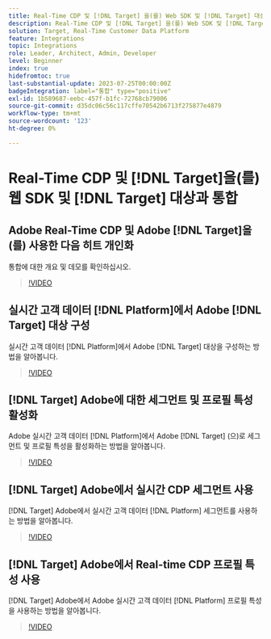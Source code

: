 ```yaml
---
title: Real-Time CDP 및 [!DNL Target] 을(를) Web SDK 및 [!DNL Target] 대상 통합
description: Real-Time CDP 및 [!DNL Target] 을(를) Web SDK 및 [!DNL Target] 대상과 통합하는 방법에 대해 알아봅니다.
solution: Target, Real-Time Customer Data Platform
feature: Integrations
topic: Integrations
role: Leader, Architect, Admin, Developer
level: Beginner
index: true
hidefromtoc: true
last-substantial-update: 2023-07-25T00:00:00Z
badgeIntegration: label="통합" type="positive"
exl-id: 1b589687-eebc-457f-b1fc-72768cb79006
source-git-commit: d35dc06c56c117cffe70542b6713f275877e4879
workflow-type: tm+mt
source-wordcount: '123'
ht-degree: 0%

---
```


# Real-Time CDP 및 [!DNL Target]을(를) 웹 SDK 및 [!DNL Target] 대상과 통합

## Adobe Real-Time CDP 및 Adobe [!DNL Target]을(를) 사용한 다음 히트 개인화

통합에 대한 개요 및 데모를 확인하십시오.

>[!VIDEO](https://video.tv.adobe.com/v/340091?quality=12&learn=on)


## 실시간 고객 데이터 [!DNL Platform]에서 Adobe [!DNL Target] 대상 구성

실시간 고객 데이터 [!DNL Platform]에서 Adobe [!DNL Target] 대상을 구성하는 방법을 알아봅니다.

>[!VIDEO](https://video.tv.adobe.com/v/3449800/?learn=on&captions=kor)

## [!DNL Target] Adobe에 대한 세그먼트 및 프로필 특성 활성화

Adobe 실시간 고객 데이터 [!DNL Platform]에서 Adobe [!DNL Target] (으)로 세그먼트 및 프로필 특성을 활성화하는 방법을 알아봅니다.

>[!VIDEO](https://video.tv.adobe.com/v/3447362/?learn=on&captions=kor)

## [!DNL Target] Adobe에서 실시간 CDP 세그먼트 사용

[!DNL Target] Adobe에서 실시간 고객 데이터 [!DNL Platform] 세그먼트를 사용하는 방법을 알아봅니다.

>[!VIDEO](https://video.tv.adobe.com/v/3446834/?learn=on&captions=kor)

## [!DNL Target] Adobe에서 Real-time CDP 프로필 특성 사용

[!DNL Target] Adobe에서 Adobe 실시간 고객 데이터 [!DNL Platform] 프로필 특성을 사용하는 방법을 알아봅니다.

>[!VIDEO](https://video.tv.adobe.com/v/3451900/?learn=on&captions=kor)

